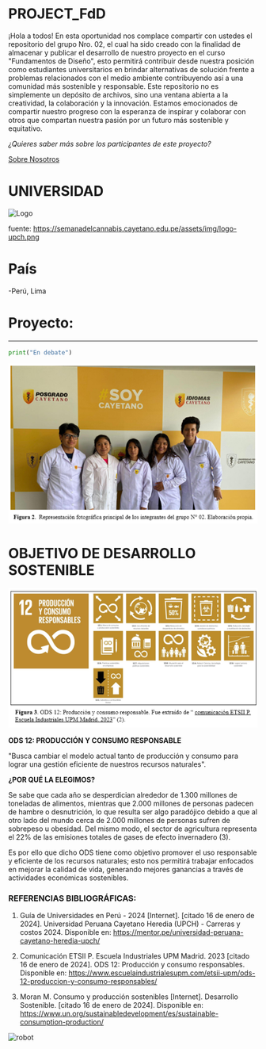 # **PROJECT_FdD** 


¡Hola a todos! En esta oportunidad nos complace compartir con ustedes el repositorio del grupo Nro. 02, el cual ha sido creado con la finalidad de almacenar y publicar el desarrollo de nuestro proyecto en el curso "Fundamentos de Diseño", esto permitirá contribuir desde nuestra posición como estudiantes universitarios en brindar alternativas de solución frente a problemas relacionados con el medio ambiente contribuyendo así a una comunidad más sostenible y responsable. Este repositorio no es simplemente un depósito de archivos, sino una ventana abierta a la creatividad, la colaboración y la innovación. Estamos emocionados de compartir nuestro progreso con la esperanza de inspirar y colaborar con otros que compartan nuestra pasión por un futuro más sostenible y equitativo.
 
*¿Quieres saber más sobre los participantes de este proyecto?*

[Sobre Nosotros](https://github.com/gcdavidq/Project_FdD/blob/main/FdD/Entregables/1.-Sobre_Nosotros.md)

# UNIVERSIDAD
![Logo](<Carpetas_del_Proyecto/Imagenes/A-Carpeta-Presentación 1/z.-Logo Cayetano.png>)


fuente: https://semanadelcannabis.cayetano.edu.pe/assets/img/logo-upch.png

# País
-Perú, Lima

# Proyecto:
----------------------------------
```python
print("En debate")

```

![Imagen de Grupo](<Carpetas_del_Proyecto/Imagenes/Z-Photos_generales/Foto grupal principal.png>)

# OBJETIVO DE DESARROLLO SOSTENIBLE 
![ODS](Carpetas_del_Proyecto/Imagenes/Z-Photos_generales/ODS.png)

**ODS 12: PRODUCCIÓN Y CONSUMO RESPONSABLE** 

"Busca cambiar el modelo actual tanto de producción y consumo para lograr una gestión eficiente de nuestros recursos naturales".

**¿POR QUÉ LA ELEGIMOS?**

Se sabe que cada año se desperdician alrededor de 1.300 millones de toneladas de alimentos, mientras que 2.000 millones de personas padecen de hambre o desnutrición, lo que resulta ser algo paradójico debido a que al otro lado del mundo cerca de 2.000 millones de personas sufren de sobrepeso u obesidad. Del mismo modo, el sector de agricultura representa el 22% de las emisiones totales de gases de efecto invernadero (3).

Es por ello que dicho ODS tiene como objetivo promover el uso responsable y eficiente de los recursos naturales; esto nos permitirá trabajar enfocados en mejorar la calidad de vida, generando mejores ganancias a través de actividades económicas sostenibles.



### REFERENCIAS BIBLIOGRÁFICAS:

1.	Guía de Universidades en Perú - 2024 [Internet]. [citado 16 de enero de 2024]. Universidad Peruana Cayetano Heredia (UPCH) - Carreras y costos 2024. Disponible en: https://mentor.pe/universidad-peruana-cayetano-heredia-upch/

2. Comunicación ETSII P. Escuela Industriales UPM Madrid. 2023 [citado 16 de enero de 2024]. ODS 12: Producción y consumo responsables. Disponible en: https://www.escuelaindustrialesupm.com/etsii-upm/ods-12-produccion-y-consumo-responsables/

3. Moran M. Consumo y producción sostenibles [Internet]. Desarrollo Sostenible. [citado 16 de enero de 2024]. Disponible en: https://www.un.org/sustainabledevelopment/es/sustainable-consumption-production/



![robot](https://fcit.usf.edu/matrix/wp-content/uploads/2017/01/DanceBot-3-LG.gif)
